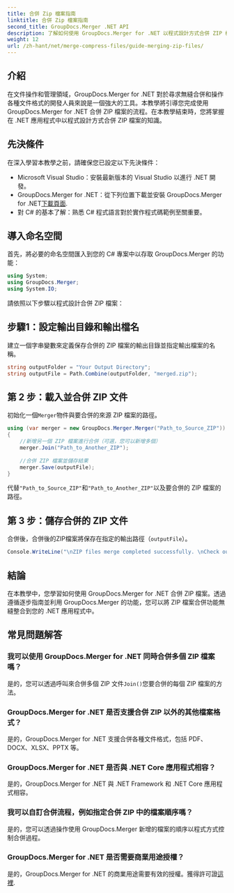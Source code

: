 ```yaml
---
title: 合併 Zip 檔案指南
linktitle: 合併 Zip 檔案指南
second_title: GroupDocs.Merger .NET API
description: 了解如何使用 GroupDocs.Merger for .NET 以程式設計方式合併 ZIP 檔案。本教程為開發人員提供了詳細的指南。
weight: 12
url: /zh-hant/net/merge-compress-files/guide-merging-zip-files/
---
```

## 介紹
在文件操作和管理領域，GroupDocs.Merger for .NET 對於尋求無縫合併和操作各種文件格式的開發人員來說是一個強大的工具。本教學將引導您完成使用 GroupDocs.Merger for .NET 合併 ZIP 檔案的流程。在本教學結束時，您將掌握在 .NET 應用程式中以程式設計方式合併 ZIP 檔案的知識。
## 先決條件
在深入學習本教學之前，請確保您已設定以下先決條件：
- Microsoft Visual Studio：安裝最新版本的 Visual Studio 以進行 .NET 開發。
-  GroupDocs.Merger for .NET：從下列位置下載並安裝 GroupDocs.Merger for .NET[下載頁面](https://releases.groupdocs.com/merger/net/).
- 對 C# 的基本了解：熟悉 C# 程式語言對於實作程式碼範例至關重要。

## 導入命名空間
首先，將必要的命名空間匯入到您的 C# 專案中以存取 GroupDocs.Merger 的功能：
```csharp
using System; 
using GroupDocs.Merger;
using System.IO;
```

請依照以下步驟以程式設計合併 ZIP 檔案：
## 步驟1：設定輸出目錄和輸出檔名
建立一個字串變數來定義保存合併的 ZIP 檔案的輸出目錄並指定輸出檔案的名稱。
```csharp
string outputFolder = "Your Output Directory";
string outputFile = Path.Combine(outputFolder, "merged.zip");
```
## 第 2 步：載入並合併 ZIP 文件
初始化一個`Merger`物件與要合併的來源 ZIP 檔案的路徑。
```csharp
using (var merger = new GroupDocs.Merger.Merger("Path_to_Source_ZIP"))
{
    //新增另一個 ZIP 檔案進行合併（可選，您可以新增多個）
    merger.Join("Path_to_Another_ZIP");
    
    //合併 ZIP 檔案並儲存結果
    merger.Save(outputFile);
}
```
代替`"Path_to_Source_ZIP"`和`"Path_to_Another_ZIP"`以及要合併的 ZIP 檔案的路徑。
## 第 3 步：儲存合併的 ZIP 文件
合併後，合併後的ZIP檔案將保存在指定的輸出路徑（`outputFile`）。
```csharp
Console.WriteLine("\nZIP files merge completed successfully. \nCheck output in {0}", outputFolder);
```

## 結論
在本教學中，您學習如何使用 GroupDocs.Merger for .NET 合併 ZIP 檔案。透過遵循逐步指南並利用 GroupDocs.Merger 的功能，您可以將 ZIP 檔案合併功能無縫整合到您的 .NET 應用程式中。

## 常見問題解答
### 我可以使用 GroupDocs.Merger for .NET 同時合併多個 ZIP 檔案嗎？
是的，您可以透過呼叫來合併多個 ZIP 文件`Join()`您要合併的每個 ZIP 檔案的方法。
### GroupDocs.Merger for .NET 是否支援合併 ZIP 以外的其他檔案格式？
是的，GroupDocs.Merger for .NET 支援合併各種文件格式，包括 PDF、DOCX、XLSX、PPTX 等。
### GroupDocs.Merger for .NET 是否與 .NET Core 應用程式相容？
是的，GroupDocs.Merger for .NET 與 .NET Framework 和 .NET Core 應用程式相容。
### 我可以自訂合併流程，例如指定合併 ZIP 中的檔案順序嗎？
是的，您可以透過操作使用 GroupDocs.Merger 新增的檔案的順序以程式方式控制合併過程。
### GroupDocs.Merger for .NET 是否需要商業用途授權？
是的，GroupDocs.Merger for .NET 的商業用途需要有效的授權。獲得許可證[這裡](https://purchase.groupdocs.com/buy).